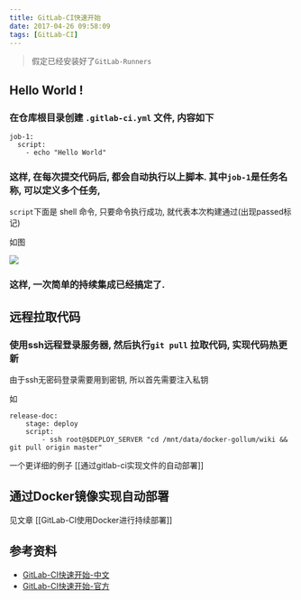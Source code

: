 ```yaml
---
title: GitLab-CI快速开始
date: 2017-04-26 09:58:09
tags: [GitLab-CI]
---
```


> 假定已经安装好了`GitLab-Runners`

## Hello World !
###  在仓库根目录创建 `.gitlab-ci.yml` 文件, 内容如下

```
job-1:
  script:
    - echo "Hello World"
```

### 这样, 在每次提交代码后, 都会自动执行以上脚本. 其中`job-1`是任务名称, 可以定义多个任务,
`script`下面是 shell 命令, 只要命令执行成功, 就代表本次构建通过(出现passed标记)

如图

![](http://ww1.sinaimg.cn/large/675eb504gy1fezux5o1v6j21200dejur.jpg)


### 这样, 一次简单的持续集成已经搞定了.


## 远程拉取代码

### 使用ssh远程登录服务器, 然后执行`git pull` 拉取代码, 实现代码热更新

由于ssh无密码登录需要用到密钥, 所以首先需要注入私钥
 
如

```
release-doc:
    stage: deploy
    script:
        - ssh root@$DEPLOY_SERVER "cd /mnt/data/docker-gollum/wiki && git pull origin master"

````

一个更详细的例子 [[通过gitlab-ci实现文件的自动部署]]

## 通过Docker镜像实现自动部署

见文章 [[GitLab-CI使用Docker进行持续部署]]

## 参考资料

+ [GitLab-CI快速开始-中文](https://docs.gitlab.com.cn/ce/ci/quick_start/README.html)
+ [GitLab-CI快速开始-官方](https://docs.gitlab.com/ce/ci/quick_start/README.html)